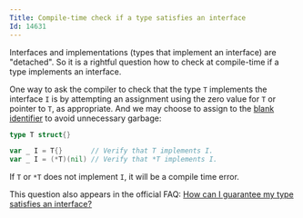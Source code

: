 ```yaml
---
Title: Compile-time check if a type satisfies an interface
Id: 14631
---
```

Interfaces and implementations (types that implement an interface) are "detached". So it is a rightful question how to check at compile-time if a type implements an interface.

One way to ask the compiler to check that the type `T` implements the interface `I` is by attempting an assignment using the zero value for `T` or pointer to `T`, as appropriate. And we may choose to assign to the [blank identifier](https://golang.org/ref/spec#Blank_identifier) to avoid unnecessary garbage:

```go
type T struct{}

var _ I = T{}       // Verify that T implements I.
var _ I = (*T)(nil) // Verify that *T implements I.
```

If `T` or `*T` does not implement `I`, it will be a compile time error.

This question also appears in the official FAQ: [How can I guarantee my type satisfies an interface?](https://golang.org/doc/faq#guarantee_satisfies_interface)
